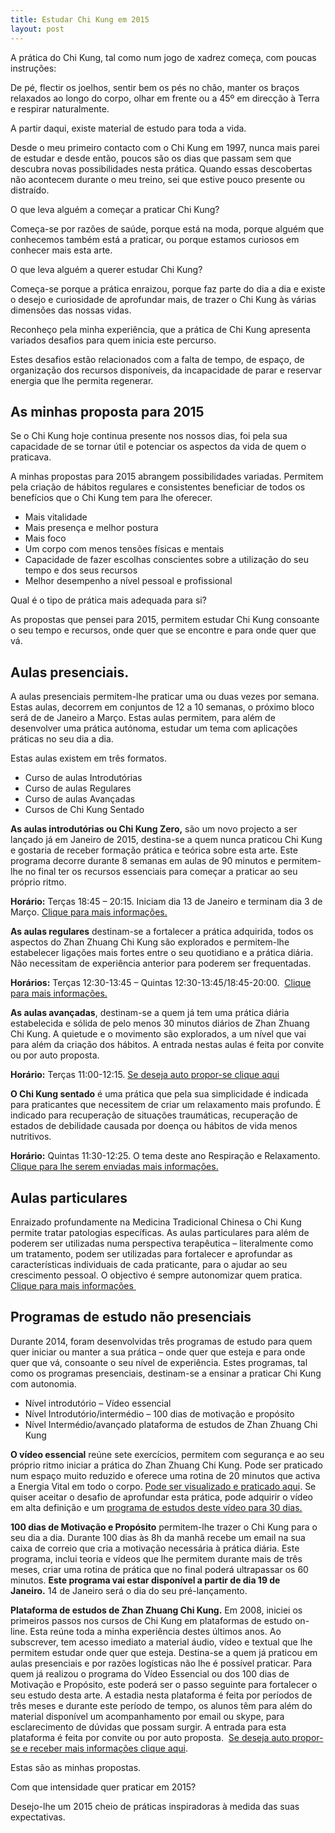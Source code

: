 ```yaml
---
title: Estudar Chi Kung em 2015
layout: post
---
```

A prática do Chi Kung, tal como num jogo de xadrez começa, com poucas instruções:

De pé, flectir os joelhos, sentir bem os pés no chão, manter os braços relaxados ao longo do corpo, olhar em frente ou a 45º em direcção à Terra e respirar naturalmente.

A partir daqui, existe material de estudo para toda a vida.

Desde o meu primeiro contacto com o Chi Kung em 1997, nunca mais parei de estudar e desde então, poucos são os dias que passam sem que descubra novas possibilidades nesta prática. Quando essas descobertas não acontecem durante o meu treino, sei que estive pouco presente ou distraído. 

O que leva alguém a começar a praticar Chi Kung?

Começa-se por razões de saúde, porque está na moda, porque alguém que conhecemos também está a praticar, ou porque estamos curiosos em conhecer mais esta arte.

O que leva alguém a querer estudar Chi Kung?

Começa-se porque a prática enraizou, porque faz parte do dia a dia e existe o desejo e curiosidade de aprofundar mais, de trazer o Chi Kung às várias dimensões das nossas vidas. 

Reconheço pela minha experiência, que a prática de Chi Kung apresenta variados desafios para quem inicia este percurso.

Estes desafios estão relacionados com a falta de tempo, de espaço, de organização dos recursos disponíveis, da incapacidade de parar e reservar energia que lhe permita regenerar. 

## As minhas proposta para 2015

Se o Chi Kung hoje continua presente nos nossos dias, foi pela sua capacidade de se tornar útil e potenciar os aspectos da vida de quem o praticava. 

A minhas propostas para 2015 abrangem possibilidades variadas. Permitem pela criação de hábitos regulares e consistentes beneficiar de todos os benefícios que o Chi Kung tem para lhe oferecer. 

+ Mais vitalidade
+ Mais presença e melhor postura
+ Mais foco
+ Um corpo com menos tensões físicas e mentais
+ Capacidade de fazer escolhas conscientes sobre a utilização do seu tempo e dos seus recursos
+ Melhor desempenho a nível pessoal e profissional

Qual é o tipo de prática mais adequada para si?

As propostas que pensei para 2015, permitem estudar Chi Kung consoante o seu tempo e recursos, onde quer que se encontre e para onde quer que vá. 


## Aulas presenciais. 


  A aulas presenciais permitem-lhe praticar uma ou duas vezes por semana. Estas aulas, decorrem em conjuntos de 12 a 10 semanas, o próximo bloco será de de Janeiro a Março. Estas aulas permitem, para além de desenvolver uma prática autónoma, estudar um tema com aplicações práticas no seu dia a dia.

  Estas aulas existem em três formatos.
  + Curso de aulas Introdutórias 
  + Curso de aulas Regulares
  + Curso de aulas Avançadas
  + Cursos de Chi Kung Sentado
 
  **As aulas introdutórias ou Chi Kung Zero,** são um novo projecto a ser lançado já em Janeiro de 2015, destina-se a quem nunca praticou Chi Kung e gostaria de receber formação prática e teórica sobre esta arte. Este programa decorre durante 8 semanas em aulas de 90 minutos e permitem-lhe no final ter os recursos essenciais para começar a praticar ao seu próprio ritmo. 


**Horário:** Terças 18:45 &#8211; 20:15. Iniciam dia 13 de Janeiro e terminam dia 3 de Março. [Clique para mais informações.](/zero.html)

**As aulas regulares** destinam-se a fortalecer a prática adquirida, todos os aspectos do Zhan Zhuang Chi Kung são explorados e permitem-lhe estabelecer ligações mais fortes entre o seu quotidiano e a prática diária. Não necessitam de experiência anterior para poderem ser frequentadas.

**Horários:** Terças 12:30-13:45 &#8211; Quintas 12:30-13:45/18:45-20:00. 
[Clique para mais informações.](/aulas.html)

**As aulas avançadas**, destinam-se a quem já tem uma prática diária estabelecida e sólida de pelo menos 30 minutos diários de Zhan Zhuang Chi Kung. A quietude e o movimento são explorados, a um nível que vai para além da criação dos hábitos. A entrada nestas aulas é feita por convite ou por auto proposta.


**Horário:** Terças 11:00-12:15. [Se deseja auto propor-se clique aqui][1]


**O Chi Kung sentado** é uma prática que pela sua simplicidade é indicada para praticantes que necessitem de criar um relaxamento mais profundo. É indicado para recuperação de situações traumáticas, recuperação de estados de debilidade causada por doença ou hábitos de vida menos nutritivos.

**Horário:** Quintas 11:30-12:25. O tema deste ano Respiração e Relaxamento. [Clique para lhe serem enviadas mais informações.](/contacto.html)

## Aulas particulares 

Enraizado profundamente na Medicina Tradicional Chinesa o Chi Kung permite tratar patologias específicas. As aulas particulares para além de poderem ser utilizadas numa perspectiva terapêutica &#8211; literalmente como um tratamento, podem ser utilizadas para fortalecer e aprofundar as características individuais de cada praticante, para o ajudar ao seu crescimento pessoal. O objectivo é sempre autonomizar quem pratica.
[Clique para mais informações ][1]

## Programas de estudo não presenciais

Durante 2014, foram desenvolvidas três programas de estudo para quem quer iniciar ou manter a sua prática &#8211; onde quer que esteja e para onde quer que vá, consoante o seu nível de experiência. Estes programas, tal como os programas presenciais, destinam-se a ensinar a praticar Chi Kung com autonomia.

  * Nível introdutório &#8211; Vídeo essencial
  * Nível Introdutório/intermédio &#8211; 100 dias de motivação e propósito
  * Nível Intermédio/avançado plataforma de estudos de Zhan Zhuang Chi Kung 

**O vídeo essencial** reúne sete exercícios, permitem com segurança e ao seu próprio ritmo iniciar a prática do Zhan Zhuang Chi Kung. Pode ser praticado num espaço muito reduzido e oferece uma rotina de 20 minutos que activa a Energia Vital em todo o corpo. [Pode ser visualizado e praticado aqui][2]. Se quiser aceitar o desafio de aprofundar esta prática, pode adquirir o vídeo em alta definição e um [programa de estudos deste vídeo para 30 dias.][3]

**100 dias de Motivação e Propósito** permitem-lhe trazer o Chi Kung para o seu dia a dia. Durante 100 dias às 8h da manhã recebe um email na sua caixa de correio que cria a motivação necessária à prática diária. Este programa, inclui teoria e vídeos que lhe permitem durante mais de três meses, criar uma rotina de prática que no final poderá ultrapassar os 60 minutos. **Este programa vai estar disponível a partir de dia 19 de Janeiro.** 14 de Janeiro será o dia do seu pré-lançamento.  

**Plataforma de estudos de Zhan Zhuang Chi Kung.** Em 2008, iniciei os primeiros passos nos cursos de Chi Kung em plataformas de estudo on-line. Esta reúne toda a minha experiência destes últimos anos. Ao subscrever, tem acesso imediato a material áudio, vídeo e textual que lhe permitem estudar onde quer que esteja. Destina-se a quem já praticou em aulas presenciais e por razões logísticas não lhe é possível praticar. Para quem já realizou o programa do Vídeo Essencial ou dos 100 dias de Motivação e Propósito, este poderá ser o passo seguinte para fortalecer o seu estudo desta arte. A estadia nesta plataforma é feita por períodos de três meses e durante este período de tempo, os alunos têm para além do material disponível um acompanhamento por email ou skype, para esclarecimento de dúvidas que possam surgir. A entrada para esta plataforma é feita por convite ou por auto proposta.  
[Se deseja auto propor-se e receber mais informações clique aqui][4].

Estas são as minhas propostas. 

Com que intensidade quer praticar em 2015?

Desejo-lhe um 2015 cheio de práticas inspiradoras à medida das suas expectativas. 

 [1]: /aulas-individuais.html
 [2]: /video.html
 [3]: https://gumroad.com/l/videoessencial?locale=pt-BR
 [4]: /contacto.html